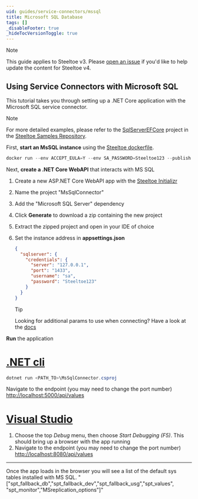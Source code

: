 ```yaml
---
uid: guides/service-connectors/mssql
title: Microsoft SQL Database
tags: []
_disableFooter: true
_hideTocVersionToggle: true
---
```


> [!NOTE]
> This guide applies to Steeltoe v3. Please [open an issue](https://github.com/SteeltoeOSS/Documentation/issues/new/choose) if you'd like to help update the content for Steeltoe v4.

## Using Service Connectors with Microsoft SQL

This tutorial takes you through setting up a .NET Core application with the Microsoft SQL service connector.

> [!NOTE]
> For more detailed examples, please refer to the [SqlServerEFCore](https://github.com/SteeltoeOSS/Samples/tree/3.x/Connectors/src/SqlServerEFCore) project in the [Steeltoe Samples Repository](https://github.com/SteeltoeOSS/Samples/tree/3.x).

First, **start an MsSQL instance** using the [Steeltoe dockerfile](https://github.com/steeltoeoss/dockerfiles).

```powershell
docker run --env ACCEPT_EULA=Y --env SA_PASSWORD=Steeltoe123 --publish 1433:1433 steeltoeoss/mssql
```

Next, **create a .NET Core WebAPI** that interacts with MS SQL

1. Create a new ASP.NET Core WebAPI app with the [Steeltoe Initializr](https://start.steeltoe.io)
1. Name the project "MsSqlConnector"
1. Add the "Microsoft SQL Server" dependency
1. Click **Generate** to download a zip containing the new project
1. Extract the zipped project and open in your IDE of choice
1. Set the instance address in **appsettings.json**

   ```json
   {
     "sqlserver": {
       "credentials": {
         "server": "127.0.0.1",
         "port": "1433",
         "username": "sa",
         "password": "Steeltoe123"
       }
     }
   }
   ```

   > [!TIP]
   > Looking for additional params to use when connecting? Have a look at the [docs](/docs/v3/welcome/index.md)

**Run** the application

# [.NET cli](#tab/cli)

```powershell
dotnet run <PATH_TO>\MsSqlConnector.csproj
```

Navigate to the endpoint (you may need to change the port number) [http://localhost:5000/api/values](http://localhost:5000/api/values)

# [Visual Studio](#tab/vs)

1. Choose the top _Debug_ menu, then choose _Start Debugging (F5)_. This should bring up a browser with the app running
1. Navigate to the endpoint (you may need to change the port number) [http://localhost:8080/api/values](http://localhost:8080/api/values)

---

Once the app loads in the browser you will see a list of the default sys tables installed with MS SQL.
"["spt_fallback_db","spt_fallback_dev","spt_fallback_usg","spt_values", "spt_monitor","MSreplication_options"]"
